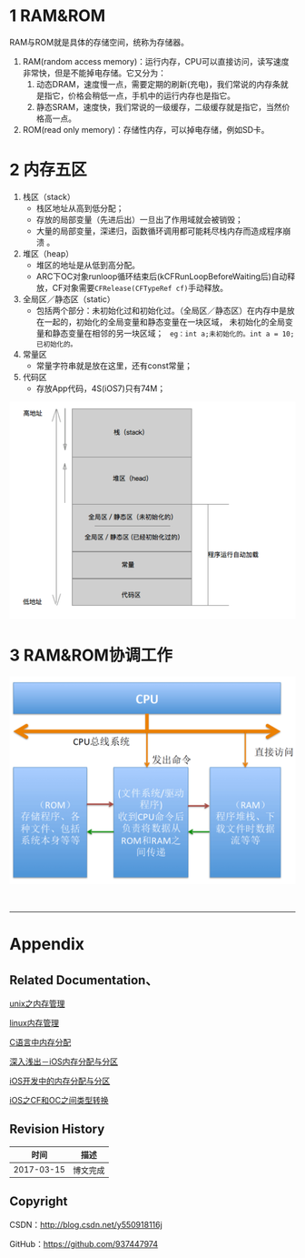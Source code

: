 # 1 RAM&ROM

RAM与ROM就是具体的存储空间，统称为存储器。

1. RAM(random access memory)：运行内存，CPU可以直接访问，读写速度非常快，但是不能掉电存储。它又分为：
	1. 动态DRAM，速度慢一点，需要定期的刷新(充电)，我们常说的内存条就是指它，价格会稍低一点，手机中的运行内存也是指它。
	2. 静态SRAM，速度快，我们常说的一级缓存，二级缓存就是指它，当然价格高一点。
2. ROM(read only memory)：存储性内存，可以掉电存储，例如SD卡。

# 2 内存五区

1. 栈区（stack）
	- 栈区地址从高到低分配；
	- 存放的局部变量（先进后出）一旦出了作用域就会被销毁；
	- 大量的局部变量，深递归，函数循环调用都可能耗尽栈内存而造成程序崩溃 。
2. 堆区（heap）
	- 堆区的地址是从低到高分配。
	- ARC下OC对象runloop循环结束后(kCFRunLoopBeforeWaiting后)自动释放，CF对象需要`CFRelease(CFTypeRef cf)`手动释放。
3. 全局区／静态区（static）
	- 包括两个部分：未初始化过和初始化过。（全局区／静态区）在内存中是放在一起的，初始化的全局变量和静态变量在一块区域， 未初始化的全局变量和静态变量在相邻的另一块区域；
	` eg：int a;未初始化的。int a = 10;已初始化的。`
4. 常量区
	- 常量字符串就是放在这里，还有const常量；
5. 代码区
	- 存放App代码，4S(iOS7)只有74M；

![](https://raw.githubusercontent.com/937447974/Blog/master/Resources/2017031501.png)

# 3 RAM&ROM协调工作

![](https://raw.githubusercontent.com/937447974/Blog/master/Resources/2017031502.png)


&#160;

----------

# Appendix

## Related Documentation、

[unix之内存管理](http://blog.csdn.net/tao546377318/article/details/51654993)

[linux内存管理](http://www.cnblogs.com/autum/archive/2012/10/12/linuxmalloc.html)

[C语言中内存分配](http://blog.csdn.net/youoran/article/details/10990815)

[深入浅出－iOS内存分配与分区](http://www.jianshu.com/p/7bbbe5d55440)

[iOS开发中的内存分配与分区](http://www.cocoachina.com/ios/20161009/17700.html)

[iOS之CF和OC之间类型转换](http://blog.csdn.net/annkey123/article/details/8271806)

## Revision History

| 时间 | 描述 |
| ---- | ---- |
| 2017-03-15 | 博文完成 |

## Copyright

CSDN：http://blog.csdn.net/y550918116j

GitHub：https://github.com/937447974